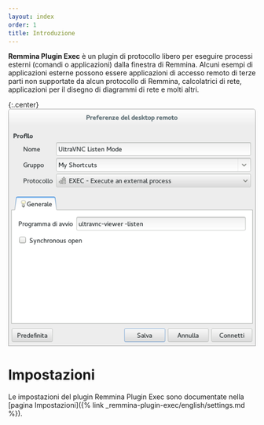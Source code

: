 ```yaml
---
layout: index
order: 1
title: Introduzione
---
```

**Remmina Plugin Exec** è un plugin di protocollo libero per eseguire processi
esterni (comandi o applicazioni) dalla finestra di Remmina.
Alcuni esempi di applicazioni esterne possono essere applicazioni di accesso
remoto di terze parti non supportate da alcun protocollo di Remmina,
calcolatrici di rete, applicazioni per il disegno di diagrammi di rete e molti
altri.

{:.center}
![Impostazioni generali](/resources/remmina-plugin-exec/archive/latest/italian/general.png)

# Impostazioni

Le impostazioni del plugin Remmina Plugin Exec sono documentate nella
[pagina Impostazioni]({% link _remmina-plugin-exec/english/settings.md %}).
